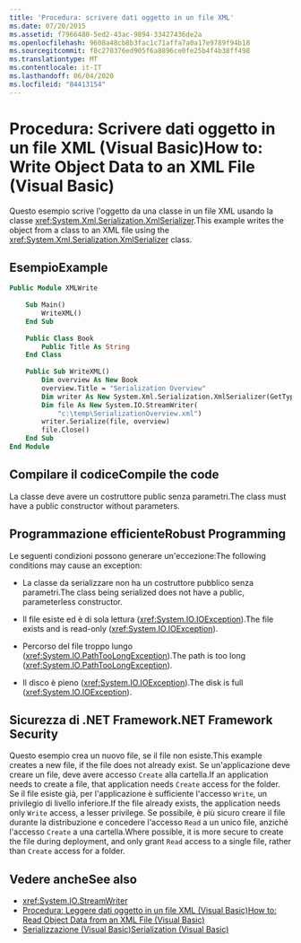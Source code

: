 ```yaml
---
title: 'Procedura: scrivere dati oggetto in un file XML'
ms.date: 07/20/2015
ms.assetid: f7966480-5ed2-43ac-9894-33427436de2a
ms.openlocfilehash: 9608a48cb8b3fac1c71affa7a0a17e9789f94b18
ms.sourcegitcommit: f8c270376ed905f6a8896ce0fe25b4f4b38ff498
ms.translationtype: MT
ms.contentlocale: it-IT
ms.lasthandoff: 06/04/2020
ms.locfileid: "84413154"
---
```

# <a name="how-to-write-object-data-to-an-xml-file-visual-basic"></a><span data-ttu-id="f9760-102">Procedura: Scrivere dati oggetto in un file XML (Visual Basic)</span><span class="sxs-lookup"><span data-stu-id="f9760-102">How to: Write Object Data to an XML File (Visual Basic)</span></span>
<span data-ttu-id="f9760-103">Questo esempio scrive l'oggetto da una classe in un file XML usando la classe <xref:System.Xml.Serialization.XmlSerializer>.</span><span class="sxs-lookup"><span data-stu-id="f9760-103">This example writes the object from a class to an XML file using the <xref:System.Xml.Serialization.XmlSerializer> class.</span></span>  
  
## <a name="example"></a><span data-ttu-id="f9760-104">Esempio</span><span class="sxs-lookup"><span data-stu-id="f9760-104">Example</span></span>  
  
```vb  
Public Module XMLWrite  
  
    Sub Main()  
        WriteXML()  
    End Sub  
  
    Public Class Book  
        Public Title As String  
    End Class  
  
    Public Sub WriteXML()  
        Dim overview As New Book  
        overview.Title = "Serialization Overview"  
        Dim writer As New System.Xml.Serialization.XmlSerializer(GetType(Book))  
        Dim file As New System.IO.StreamWriter(  
            "c:\temp\SerializationOverview.xml")  
        writer.Serialize(file, overview)  
        file.Close()  
    End Sub  
End Module  
```  
  
## <a name="compile-the-code"></a><span data-ttu-id="f9760-105">Compilare il codice</span><span class="sxs-lookup"><span data-stu-id="f9760-105">Compile the code</span></span>  
 <span data-ttu-id="f9760-106">La classe deve avere un costruttore public senza parametri.</span><span class="sxs-lookup"><span data-stu-id="f9760-106">The class must have a public constructor without parameters.</span></span>  
  
## <a name="robust-programming"></a><span data-ttu-id="f9760-107">Programmazione efficiente</span><span class="sxs-lookup"><span data-stu-id="f9760-107">Robust Programming</span></span>  
 <span data-ttu-id="f9760-108">Le seguenti condizioni possono generare un'eccezione:</span><span class="sxs-lookup"><span data-stu-id="f9760-108">The following conditions may cause an exception:</span></span>  
  
- <span data-ttu-id="f9760-109">La classe da serializzare non ha un costruttore pubblico senza parametri.</span><span class="sxs-lookup"><span data-stu-id="f9760-109">The class being serialized does not have a public, parameterless constructor.</span></span>  
  
- <span data-ttu-id="f9760-110">Il file esiste ed è di sola lettura (<xref:System.IO.IOException>).</span><span class="sxs-lookup"><span data-stu-id="f9760-110">The file exists and is read-only (<xref:System.IO.IOException>).</span></span>  
  
- <span data-ttu-id="f9760-111">Percorso del file troppo lungo (<xref:System.IO.PathTooLongException>).</span><span class="sxs-lookup"><span data-stu-id="f9760-111">The path is too long (<xref:System.IO.PathTooLongException>).</span></span>  
  
- <span data-ttu-id="f9760-112">Il disco è pieno (<xref:System.IO.IOException>).</span><span class="sxs-lookup"><span data-stu-id="f9760-112">The disk is full (<xref:System.IO.IOException>).</span></span>  
  
## <a name="net-framework-security"></a><span data-ttu-id="f9760-113">Sicurezza di .NET Framework</span><span class="sxs-lookup"><span data-stu-id="f9760-113">.NET Framework Security</span></span>  
 <span data-ttu-id="f9760-114">Questo esempio crea un nuovo file, se il file non esiste.</span><span class="sxs-lookup"><span data-stu-id="f9760-114">This example creates a new file, if the file does not already exist.</span></span> <span data-ttu-id="f9760-115">Se un'applicazione deve creare un file, deve avere accesso `Create` alla cartella.</span><span class="sxs-lookup"><span data-stu-id="f9760-115">If an application needs to create a file, that application needs `Create` access for the folder.</span></span> <span data-ttu-id="f9760-116">Se il file esiste già, per l'applicazione è sufficiente l'accesso `Write`, un privilegio di livello inferiore.</span><span class="sxs-lookup"><span data-stu-id="f9760-116">If the file already exists, the application needs only `Write` access, a lesser privilege.</span></span> <span data-ttu-id="f9760-117">Se possibile, è più sicuro creare il file durante la distribuzione e concedere l'accesso `Read` a un unico file, anziché l'accesso `Create` a una cartella.</span><span class="sxs-lookup"><span data-stu-id="f9760-117">Where possible, it is more secure to create the file during deployment, and only grant `Read` access to a single file, rather than `Create` access for a folder.</span></span>  
  
## <a name="see-also"></a><span data-ttu-id="f9760-118">Vedere anche</span><span class="sxs-lookup"><span data-stu-id="f9760-118">See also</span></span>

- <xref:System.IO.StreamWriter>
- [<span data-ttu-id="f9760-119">Procedura: Leggere dati oggetto in un file XML (Visual Basic)</span><span class="sxs-lookup"><span data-stu-id="f9760-119">How to: Read Object Data from an XML File (Visual Basic)</span></span>](how-to-read-object-data-from-an-xml-file.md)
- [<span data-ttu-id="f9760-120">Serializzazione (Visual Basic)</span><span class="sxs-lookup"><span data-stu-id="f9760-120">Serialization (Visual Basic)</span></span>](index.md)
